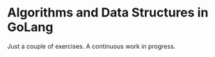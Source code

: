# Algorithms and Data Structures in GoLang

Just a couple of exercises. A continuous work in progress.
